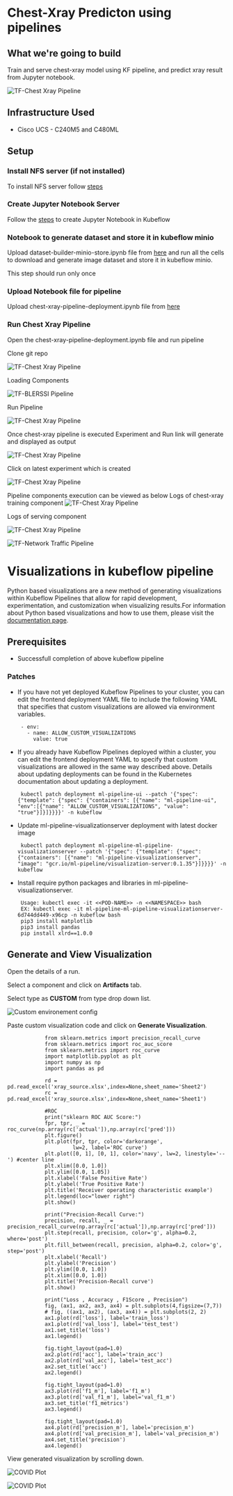 # Chest-Xray Predicton using pipelines

## What we're going to build

Train and serve chest-xray model using KF pipeline, and predict xray result from Jupyter notebook.

![TF-Chest Xray Pipeline](pictures/0-xray-graph.PNG)

## Infrastructure Used

* Cisco UCS - C240M5 and C480ML

## Setup

### Install NFS server (if not installed)

To install NFS server follow [steps](../../../../../networking/ble-localization/onprem/pipelines#install-nfs-server-if-not-installed)

### Create Jupyter Notebook Server

Follow the [steps](./../../notebook#create--connect-to-jupyter-notebook-server)  to create Jupyter Notebook in Kubeflow

### Notebook to generate dataset and store it in kubeflow minio

Upload dataset-builder-minio-store.ipynb file from [here](./dataset-builder-minio-store.ipynb) and run all the cells to download and generate image dataset and store it in kubeflow minio.

This step should run only once

### Upload Notebook file for pipeline

Upload chest-xray-pipeline-deployment.ipynb file from [here](./chest-xray-pipeline-deployment.ipynb)

### Run Chest Xray Pipeline

Open the chest-xray-pipeline-deployment.ipynb file and run pipeline

Clone git repo

![TF-Chest Xray  Pipeline](pictures/1-git-clone.png)

Loading Components

![TF-BLERSSI Pipeline](pictures/2-load-compoents.PNG)

Run Pipeline

![TF-Chest Xray Pipeline](pictures/2-run-pipeline.PNG)

Once chest-xray pipeline is executed Experiment and Run link will generate and displayed as output

![TF-Chest Xray Pipeline](pictures/3-exp-link.PNG)

Click on latest experiment which is created

![TF-Chest Xray Pipeline](pictures/4-pipeline-created.PNG)

Pipeline components execution can be viewed as below
Logs of chest-xray training component
![TF-Chest Xray Pipeline](pictures/6-pipeline-completed.PNG)

Logs of serving component

![TF-Chest Xray Pipeline](pictures/3-serving.PNG)

![TF-Network Traffic Pipeline](pictures/8-show-table.PNG)

# Visualizations in kubeflow pipeline
Python based visualizations are a new method of generating visualizations within Kubeflow Pipelines that allow for rapid development, experimentation, and customization when visualizing results.For information about Python based visualizations and how to use them, please visit the [documentation page](https://www.kubeflow.org/docs/pipelines/sdk/python-based-visualizations).

## Prerequisites

   - Successfull completion of above kubeflow pipeline  
   
 ### Patches
   
 - If you have not yet deployed Kubeflow Pipelines to your cluster, you can edit the frontend deployment YAML file to include the following YAML that specifies that custom visualizations are allowed via environment variables.

        - env:
          - name: ALLOW_CUSTOM_VISUALIZATIONS
            value: true

 - If you already have Kubeflow Pipelines deployed within a cluster, you can edit the frontend deployment YAML to specify that custom visualizations are allowed in the same way described above. Details about updating deployments can be found in the Kubernetes documentation about updating a deployment.

        kubectl patch deployment ml-pipeline-ui --patch '{"spec": {"template": {"spec": {"containers": [{"name": "ml-pipeline-ui", "env":[{"name": "ALLOW_CUSTOM_VISUALIZATIONS", "value": "true"}]}]}}}}' -n kubeflow


 - Update ml-pipeline-visualizationserver deployment with latest docker image

        kubectl patch deployment ml-pipeline-ml-pipeline-visualizationserver --patch '{"spec": {"template": {"spec": {"containers": [{"name": "ml-pipeline-visualizationserver", "image": "gcr.io/ml-pipeline/visualization-server:0.1.35"}]}}}}' -n kubeflow


 - Install require python packages and libraries in ml-pipeline-visualizationserver.

        Usage: kubectl exec -it <<POD-NAME>> -n <<NAMESPACE>> bash
        EX: kubectl exec -it ml-pipeline-ml-pipeline-visualizationserver-6d744dd449-x96cp -n kubeflow bash
        pip3 install matplotlib
        pip3 install pandas
        pip install xlrd==1.0.0

## Generate and View Visualization 

Open the details of a run.

Select a component and click on **Artifacts** tab.

Select type as **CUSTOM** from type drop down list.

![Custom environement config](pictures/source_custom_python_code.png)
   
Paste custom visualization code and click on **Generate Visualization**.

                from sklearn.metrics import precision_recall_curve
                from sklearn.metrics import roc_auc_score
                from sklearn.metrics import roc_curve
                import matplotlib.pyplot as plt
                import numpy as np
                import pandas as pd

                rd = pd.read_excel('xray_source.xlsx',index=None,sheet_name='Sheet2')
                rc = pd.read_excel('xray_source.xlsx',index=None,sheet_name='Sheet1')

                #ROC
                print("sklearn ROC AUC Score:")
                fpr, tpr, _ = roc_curve(np.array(rc['actual']),np.array(rc['pred']))
                plt.figure()
                plt.plot(fpr, tpr, color='darkorange',
                         lw=2, label='ROC curve')
                plt.plot([0, 1], [0, 1], color='navy', lw=2, linestyle='--') #center line
                plt.xlim([0.0, 1.0])
                plt.ylim([0.0, 1.05])
                plt.xlabel('False Positive Rate')
                plt.ylabel('True Positive Rate')
                plt.title('Receiver operating characteristic example')
                plt.legend(loc="lower right")
                plt.show()

                print("Precision-Recall Curve:")
                precision, recall, _ = precision_recall_curve(np.array(rc['actual']),np.array(rc['pred']))
                plt.step(recall, precision, color='g', alpha=0.2, where='post')
                plt.fill_between(recall, precision, alpha=0.2, color='g', step='post')
                plt.xlabel('Recall')
                plt.ylabel('Precision')
                plt.ylim([0.0, 1.0])
                plt.xlim([0.0, 1.0])
                plt.title('Precision-Recall curve')
                plt.show()

                print("Loss , Accuracy , F1Score , Precision")
                fig, (ax1, ax2, ax3, ax4) = plt.subplots(4,figsize=(7,7))
                # fig, ((ax1, ax2), (ax3, ax4)) = plt.subplots(2, 2)
                ax1.plot(rd['loss'], label='train_loss')
                ax1.plot(rd['val_loss'], label='test_test')
                ax1.set_title('loss')
                ax1.legend()

                fig.tight_layout(pad=1.0)
                ax2.plot(rd['acc'], label='train_acc')
                ax2.plot(rd['val_acc'], label='test_acc')
                ax2.set_title('acc')
                ax2.legend()

                fig.tight_layout(pad=1.0)
                ax3.plot(rd['f1_m'], label='f1_m')
                ax3.plot(rd['val_f1_m'], label='val_f1_m')
                ax3.set_title('f1_metrics')
                ax3.legend()

                fig.tight_layout(pad=1.0)
                ax4.plot(rd['precision_m'], label='precision_m')
                ax4.plot(rd['val_precision_m'], label='val_precision_m')
                ax4.set_title('precision')
                ax4.legend()
                
View generated visualization by scrolling down.

   ![COVID Plot](pictures/covid_plot.PNG)
   
   ![COVID Plot](pictures/covid_plot1.PNG)
